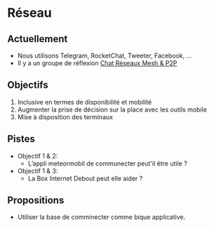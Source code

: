 
Réseau
===

## Actuellement

- Nous utilisons Telegram, RocketChat, Tweeter, Facebook, ...
- Il y a un groupe de réflexion [Chat Réseaux Mesh & P2P](https://wiki.nuitdebout.fr/wiki/R%C3%A9seaux_Mesh_%26_P2P)

## Objectifs

1. Inclusive en termes de disponibilité et mobilité
2. Augmenter la prise de décision sur la place avec les outils mobile
3. Mise à disposition des terminaux

## Pistes

- Objectif 1 & 2:
  - L’appli meteormobil de communecter peut'il être utile ?
- Objectif 1 & 3:
  - La Box Internet Debout peut elle aider ?

## Propositions

- Utiliser la base de comminecter comme bique applicative.
